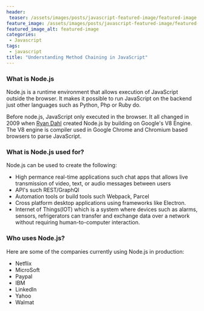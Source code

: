 ```yaml
---
header:
 teaser: /assets/images/posts/javascript-featured-image/featured-image.jpg
feature_image: /assets/images/posts/javascript-featured-image/featured-image.jpg
featured_image_alt: featured-image
categories:
 - Javascript
tags:
 - javascript
title: "Understanding Method Chaining in JavaScript"
---
```


### What is Node.js
Node.js is a runtime environment that allows execution of JavaScript outside the browser. It makes it possible to run JavaScript on the backend just other languages such as Python, Php or Ruby do.

Before node.js, JavaScript only executed in the browser. It all changed in 2009 when [Ryan Dahl](https://en.wikipedia.org/wiki/Ryan_Dahl) created Node.js by building on Google's V8 Engine. The V8 engine is compiler used in Google Chrome and Chromium based browsers to parse JavaScript.

### What is Node.js used for?
Node.js can be used to create the following:

- High permance real-time applications such chat apps that allows live transmission of video, text, or audio messages between users
- API's such REST/GraphQl
- Automation tools or build tools such Webpack, Parcel
- Cross platform desktop applications using frameworks like Electron.
- Internet of Things(IOT) which is a system where devices such as alarms, sensors, refrigerators can transfer and exchange data over a network without requiring human-to-computer interaction.

### Who uses Node.js?
Here are some of the companies currently using Node.js in production: 
- Netflix
- MicroSoft
- Paypal
- IBM
- LinkedIn
- Yahoo
- Walmat
